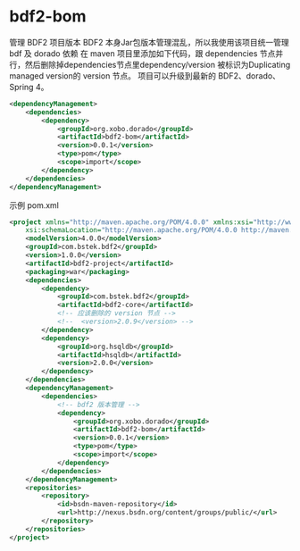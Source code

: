 # bdf2-bom
管理 BDF2 项目版本
BDF2 本身Jar包版本管理混乱，所以我使用该项目统一管理 bdf 及 dorado 依赖
在 maven 项目里添加如下代码，跟 dependencies 节点并行，然后删除掉dependencies节点里dependency/version 被标识为Duplicating managed version的 version 节点。
项目可以升级到最新的 BDF2、dorado、Spring 4。


```XML
<dependencyManagement>
	<dependencies>
		<dependency>
			<groupId>org.xobo.dorado</groupId>
			<artifactId>bdf2-bom</artifactId>
			<version>0.0.1</version>
			<type>pom</type>
			<scope>import</scope>
		</dependency>
	</dependencies>		
</dependencyManagement>
```

示例 pom.xml

```XML
<project xmlns="http://maven.apache.org/POM/4.0.0" xmlns:xsi="http://www.w3.org/2001/XMLSchema-instance"
	xsi:schemaLocation="http://maven.apache.org/POM/4.0.0 http://maven.apache.org/xsd/maven-4.0.0.xsd">
	<modelVersion>4.0.0</modelVersion>
	<groupId>com.bstek.bdf2</groupId>
	<version>1.0.0</version>
	<artifactId>bdf2-project</artifactId>
	<packaging>war</packaging>
	<dependencies>
		<dependency>
			<groupId>com.bstek.bdf2</groupId>
			<artifactId>bdf2-core</artifactId>
			<!-- 应该删除的 version 节点 -->
			<!--  <version>2.0.9</version> -->
		</dependency>
		<dependency>
			<groupId>org.hsqldb</groupId>
			<artifactId>hsqldb</artifactId>
			<version>2.0.0</version>
		</dependency>
	</dependencies>
	<dependencyManagement>
		<dependencies>
			<!-- bdf2 版本管理 -->
			<dependency>
				<groupId>org.xobo.dorado</groupId>
				<artifactId>bdf2-bom</artifactId>
				<version>0.0.1</version>
				<type>pom</type>
				<scope>import</scope>
			</dependency>
		</dependencies>
	</dependencyManagement>
	<repositories>
		<repository>
			<id>bsdn-maven-repository</id>
			<url>http://nexus.bsdn.org/content/groups/public/</url>
		</repository>
	</repositories>
</project>
```
